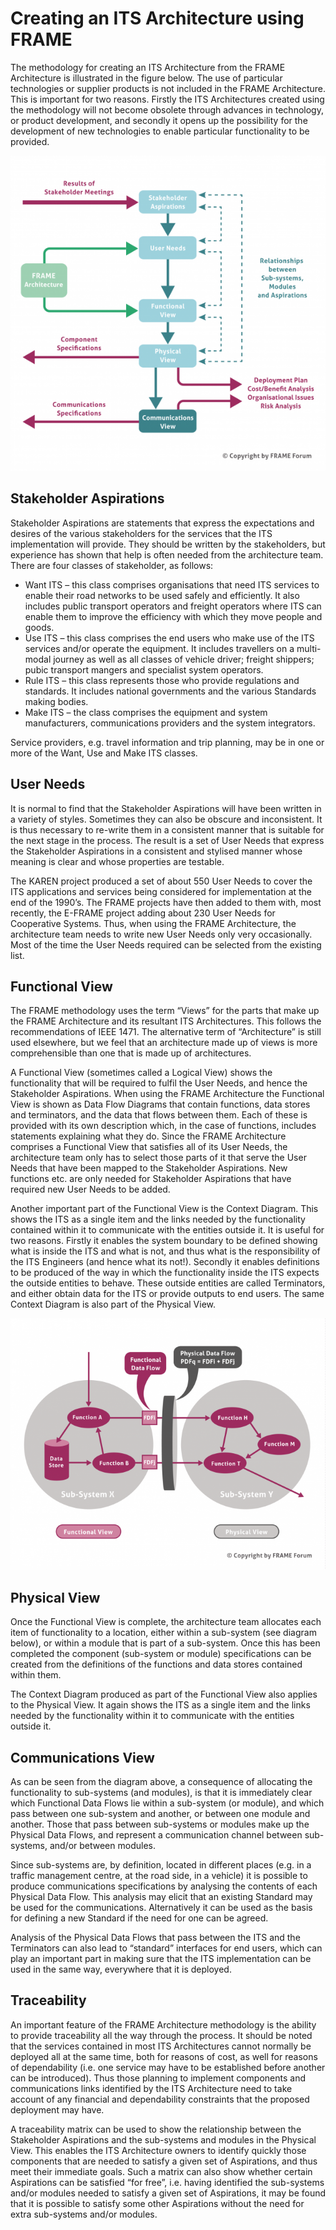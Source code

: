 # Creating an ITS Architecture using FRAME

The methodology for creating an ITS Architecture from the FRAME Architecture is illustrated in the figure below. The use of particular technologies or supplier products is not included in the FRAME Architecture. This is important for two reasons. Firstly the ITS Architectures created using the methodology will not become obsolete through advances in technology, or product development, and secondly it opens up the possibility for the development of new technologies to enable particular functionality to be provided.

![FRAME Methodology](../assets/img/FRAME-Methodology-583x583-1.png)

## Stakeholder Aspirations

Stakeholder Aspirations are statements that express the expectations and desires of the various stakeholders for the services that the ITS implementation will provide. They should be written by the stakeholders, but experience has shown that help is often needed from the architecture team. There are four classes of stakeholder, as follows:

 - Want ITS – this class comprises organisations that need ITS services to enable their road networks to be used safely and efficiently. It also includes public transport operators and freight operators where ITS can enable them to improve the efficiency with which they move people and goods.
 - Use ITS – this class comprises the end users who make use of the ITS services and/or operate the equipment. It includes travellers on a multi-modal journey as well as all classes of vehicle driver; freight shippers; pubic transport mangers and specialist system operators.
 - Rule ITS – this class represents those who provide regulations and standards. It includes national governments and the various Standards making bodies.
 - Make ITS – the class comprises the equipment and system manufacturers, communications providers and the system integrators.

Service providers, e.g. travel information and trip planning, may be in one or more of the Want, Use and Make ITS classes.

## User Needs
It is normal to find that the Stakeholder Aspirations will have been written in a variety of styles. Sometimes they can also be obscure and inconsistent. It is thus necessary to re-write them in a consistent manner that is suitable for the next stage in the process. The result is a set of User Needs that express the Stakeholder Aspirations in a consistent and stylised manner whose meaning is clear and whose properties are testable.

The KAREN project produced a set of about 550 User Needs to cover the ITS applications and services being considered for implementation at the end of the 1990’s. The FRAME projects have then added to them with, most recently, the E-FRAME project adding about 230 User Needs for Cooperative Systems. Thus, when using the FRAME Architecture, the architecture team needs to write new User Needs only very occasionally. Most of the time the User Needs required can be selected from the existing list.

## Functional View
The FRAME methodology uses the term “Views” for the parts that make up the FRAME Architecture and its resultant ITS Architectures. This follows the recommendations of IEEE 1471. The alternative term of “Architecture” is still used elsewhere, but we feel that an architecture made up of views is more comprehensible than one that is made up of architectures.

A Functional View (sometimes called a Logical View) shows the functionality that will be required to fulfil the User Needs, and hence the Stakeholder Aspirations. When using the FRAME Architecture the Functional View is shown as Data Flow Diagrams that contain functions, data stores and terminators, and the data that flows between them. Each of these is provided with its own description which, in the case of functions, includes statements explaining what they do. Since the FRAME Architecture comprises a Functional View that satisfies all of its User Needs, the architecture team only has to select those parts of it that serve the User Needs that have been mapped to the Stakeholder Aspirations. New functions etc. are only needed for Stakeholder Aspirations that have required new User Needs to be added.

Another important part of the Functional View is the Context Diagram. This shows the ITS as a single item and the links needed by the functionality contained within it to communicate with the entities outside it. It is useful for two reasons. Firstly it enables the system boundary to be defined showing what is inside the ITS and what is not, and thus what is the responsibility of the ITS Engineers (and hence what its not!). Secondly it enables definitions to be produced of the way in which the functionality inside the ITS expects the outside entities to behave. These outside entities are called Terminators, and either obtain data for the ITS or provide outputs to end users. The same Context Diagram is also part of the Physical View.

![Physical View](../assets/img/FRAME-Physical-View-672x536-1.png)

## Physical View
Once the Functional View is complete, the architecture team allocates each item of functionality to a location, either within a sub-system (see diagram below), or within a module that is part of a sub-system. Once this has been completed the component (sub-system or module) specifications can be created from the definitions of the functions and data stores contained within them.

The Context Diagram produced as part of the Functional View also 
applies to the Physical View. It again shows the ITS as a single item 
and the links needed by the functionality within it to communicate with 
the entities outside it.

## Communications View
As can be seen from the diagram above, a consequence of allocating 
the functionality to sub-systems (and modules), is that it is 
immediately clear which Functional Data Flows lie within a sub-system 
(or module), and which pass between one sub-system and another, or 
between one module and another. Those that pass between sub-systems or 
modules make up the Physical Data Flows, and represent a communication 
channel between sub-systems, and/or between modules.

Since sub-systems are, by definition, located in different places 
(e.g. in a traffic management centre, at the road side, in a vehicle) it
 is possible to produce communications specifications by analysing the 
contents of each Physical Data Flow. This analysis may elicit that an 
existing Standard may be used for the communications. Alternatively it 
can be used as the basis for defining a new Standard if the need for one
 can be agreed.

Analysis of the Physical Data Flows that pass between the ITS and the
 Terminators can also lead to “standard” interfaces for end users, which
 can play an important part in making sure that the ITS implementation 
can be used in the same way, everywhere that it is deployed.

## Traceability
An important feature of the FRAME Architecture methodology is the 
ability to provide traceability all the way through the process. It 
should be noted that the services contained in most ITS Architectures 
cannot normally be deployed all at the same time, both for reasons of 
cost, as well for reasons of dependability (i.e. one service may have to
 be established before another can be introduced). Thus those planning 
to implement components and communications links identified by the ITS 
Architecture need to take account of any financial and dependability 
constraints that the proposed deployment may have.

A traceability matrix can be used to show the relationship between 
the Stakeholder Aspirations and the sub-systems and modules in the 
Physical View. This enables the ITS Architecture owners to identify 
quickly those components that are needed to satisfy a given set of 
Aspirations, and thus meet their immediate goals. Such a matrix can also
 show whether certain Aspirations can be satisfied “for free”, i.e. 
having identified the sub-systems and/or modules needed to satisfy a 
given set of Aspirations, it may be found that it is possible to satisfy
 some other Aspirations without the need for extra sub-systems and/or 
modules.